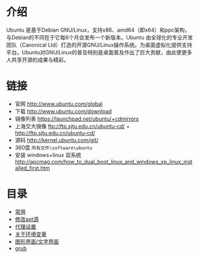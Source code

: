# 介绍

Ubuntu 是基于Debian GNU/Linux，支持x86、amd64（即x64）和ppc架构，与Debian的不同在于它每6个月会发布一个新版本。Ubuntu 由全球化的专业开发团队（Canonical Ltd）打造的开源GNU/Linux操作系统。为桌面虚拟化提供支持平台。Ubuntu对GNU/Linux的普及特别是桌面普及作出了巨大贡献，由此使更多人共享开源的成果与精彩。

# 链接

- 官网 <http://www.ubuntu.com/global>
- 下载 <http://www.ubuntu.com/download>
- 镜像列表 <https://launchpad.net/ubuntu/+cdmirrors>
- 上海交大镜像 <ftp://ftp.sjtu.edu.cn/ubuntu-cd/> + <http://ftp.sjtu.edu.cn/ubuntu-cd/>
- 源码 <http://kernel.ubuntu.com/git/>
- 360盘 `所有文件\software\ubuntu`
- 安装 windows+linux 双系统 <http://apcmag.com/how_to_dual_boot_linux_and_windows_xp_linux_installed_first.htm>

# 目录

- [常用](common.md)
- [修改apt源](apt.sources.md)
- [代理设置](proxy.md)
- [关于环境变量](env.md)
- [图形界面/文字界面](startx.md)
- [grub](grub.md)